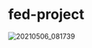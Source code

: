# fed-project

![20210506_081739](https://user-images.githubusercontent.com/82220387/117297422-d57b8680-ae93-11eb-8521-57a2fbb1cf33.jpg)
